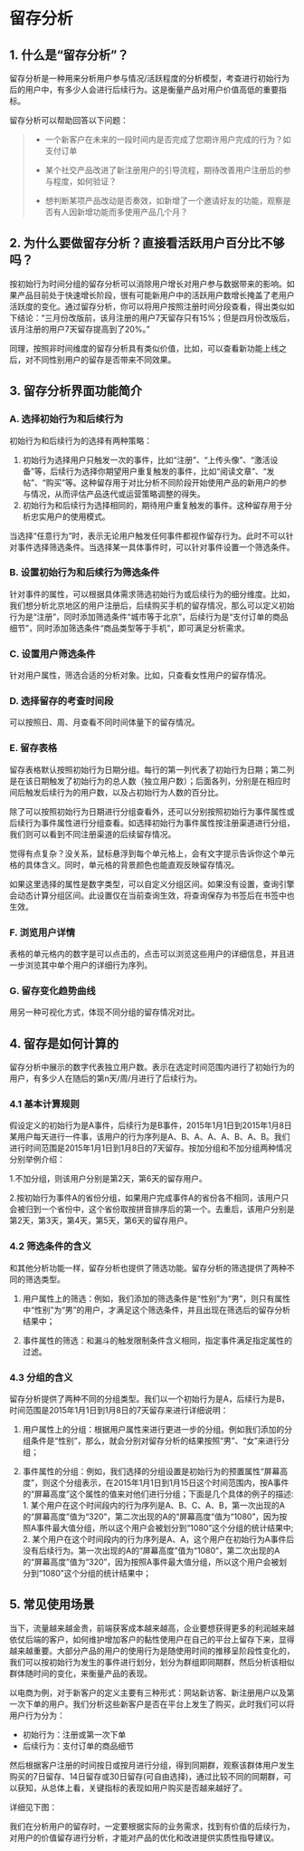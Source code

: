 # **留存分析**

## **1. 什么是“留存分析”？**

留存分析是一种用来分析用户参与情况\/活跃程度的分析模型，考查进行初始行为后的用户中，有多少人会进行后续行为。这是衡量产品对用户价值高低的重要指标。

留存分析可以帮助回答以下问题：

> * 一个新客户在未来的一段时间内是否完成了您期许用户完成的行为？如支付订单
> 
> * 某个社交产品改进了新注册用户的引导流程，期待改善用户注册后的参与程度，如何验证？
> 
> * 想判断某项产品改动是否奏效，如新增了一个邀请好友的功能，观察是否有人因新增功能而多使用产品几个月？

## **2. 为什么要做留存分析？直接看活跃用户百分比不够吗？**

按初始行为时间分组的留存分析可以消除用户增长对用户参与数据带来的影响。如果产品目前处于快速增长阶段，很有可能新用户中的活跃用户数增长掩盖了老用户活跃度的变化。通过留存分析，你可以将用户按照注册时间分段查看，得出类似如下结论：“三月份改版前，该月注册的用户7天留存只有15%；但是四月份改版后，该月注册的用户7天留存提高到了20%。”

同理，按照非时间维度的留存分析具有类似价值，比如，可以查看新功能上线之后，对不同性别用户的留存是否带来不同效果。

## **3. 留存分析界面功能简介**



### **A. 选择初始行为和后续行为**

初始行为和后续行为的选择有两种策略：

1. 初始行为选择用户只触发一次的事件，比如“注册”、“上传头像”、“激活设备”等，后续行为选择你期望用户重复触发的事件，比如“阅读文章”、“发帖”、“购买”等。这种留存用于对比分析不同阶段开始使用产品的新用户的参与情况，从而评估产品迭代或运营策略调整的得失。
2. 初始行为和后续行为选择相同的，期待用户重复触发的事件。这种留存用于分析忠实用户的使用模式。

当选择“任意行为”时，表示无论用户触发任何事件都视作留存行为。此时不可以针对事件选择筛选条件。当选择某一具体事件时，可以针对事件设置一个筛选条件。

### **B. 设置初始行为和后续行为筛选条件**

针对事件的属性，可以根据具体需求筛选初始行为或后续行为的细分维度。比如，我们想分析北京地区的用户注册后，后续购买手机的留存情况，那么可以定义初始行为是“注册”，同时添加筛选条件“城市等于北京”，后续行为是“支付订单的商品细节”，同时添加筛选条件“商品类型等于手机”，即可满足分析需求。

### **C. 设置用户筛选条件**

针对用户属性，筛选合适的分析对象。比如，只查看女性用户的留存情况。

### **D. 选择留存的考查时间段**

可以按照日、周、月查看不同时间体量下的留存情况。

### **E. 留存表格**



留存表格默认按照初始行为日期分组。每行的第一列代表了初始行为日期；第二列是在该日期触发了初始行为的总人数（独立用户数）；后面各列，分别是在相应时间后触发后续行为的用户数，以及占初始行为人数的百分比。

除了可以按照初始行为日期进行分组查看外，还可以分别按照初始行为事件属性或后续行为事件属性进行分组查看。如选择初始行为事件属性按注册渠道进行分组，我们则可以看到不同注册渠道的后续留存情况。

觉得有点复杂？没关系，鼠标悬浮到每个单元格上，会有文字提示告诉你这个单元格的具体含义。同时，单元格的背景颜色也能直观反映留存情况。



如果这里选择的属性是数字类型，可以自定义分组区间。如果没有设置，查询引擎会动态计算分组区间。此设置仅在当前查询生效，将查询保存为书签后在书签中也生效。

### **F. 浏览用户详情**

表格的单元格内的数字是可以点击的，点击可以浏览这些用户的详细信息，并且进一步浏览其中单个用户的详细行为序列。

### **G. 留存变化趋势曲线**

用另一种可视化方式，体现不同分组的留存情况对比。

## **4. 留存是如何计算的**

留存分析中展示的数字代表独立用户数。表示在选定时间范围内进行了初始行为的用户，有多少人在随后的第n天\/周\/月进行了后续行为。

### **4.1 基本计算规则**

假设定义的初始行为是A事件，后续行为是B事件，2015年1月1日到2015年1月8日某用户每天进行一件事，该用户的行为序列是A、B、A、A、A、B、A、B。我们进行时间范围是2015年1月1日到1月8日的7天留存。按加分组和不加分组两种情况分别举例介绍：

1.不加分组，则该用户分别是第2天，第6天的留存用户。

2.按初始行为事件A的省份分组，如果用户完成事件A的省份各不相同，该用户只会被归到一个省份中，这个省份取按拼音排序后的第一个。去重后，该用户分别是第2天，第3天，第4天，第5天，第6天的留存用户。

### **4.2 筛选条件的含义**

和其他分析功能一样，留存分析也提供了筛选功能。留存分析的筛选提供了两种不同的筛选类型。

1. 用户属性上的筛选：例如，我们添加的筛选条件是“性别”为“男”，则只有属性中“性别”为“男”的用户，才满足这个筛选条件，并且出现在筛选后的留存分析结果中；

2. 事件属性的筛选：和漏斗的触发限制条件含义相同，指定事件满足指定属性的过滤。


### **4.3 分组的含义**

留存分析提供了两种不同的分组类型。我们以一个初始行为是A，后续行为是B，时间范围是2015年1月1日到1月8日的7天留存来进行详细说明：

1. 用户属性上的分组：根据用户属性来进行更进一步的分组。例如我们添加的分组条件是“性别”，那么，就会分别对留存分析的结果按照“男”、“女”来进行分组；

2. 事件属性的分组：例如，我们选择的分组设置是初始行为的预置属性“屏幕高度”，则这个分组表示，在2015年1月1日到1月15日这个时间范围内，按A事件的“屏幕高度”这个属性的值来对他们进行分组；下面是几个具体的例子的描述: 1. 某个用户在这个时间段内的行为序列是A、B、C、A、B，第一次出现的A的“屏幕高度”值为“320”，第二次出现的A的“屏幕高度”值为“1080”，因为按照A事件最大值分组，所以这个用户会被划分到“1080”这个分组的统计结果中; 2. 某个用户在这个时间段内的行为序列是A、A，这个用户在初始行为A事件后没有后续行为。第一次出现的A的“屏幕高度”值为“1080”，第二次出现的A的“屏幕高度”值为“320”，因为按照A事件最大值分组，所以这个用户会被划分到“1080”这个分组的统计结果中；


## **5. 常见使用场景**

当下，流量越来越金贵，前端获客成本越来越高，企业要想获得更多的利润越来越依仗后端的客户，如何维护增加客户的黏性使用户在自己的平台上留存下来，显得越来越重要。大部分产品的用户的使用行为是随使用时间的推移呈阶段性变化的，我们可以按初始行为发生的事件进行划分，划分为群组即同期群，然后分析该相似群体随时间的变化，来衡量产品的表现。

以电商为例，对于新客户的定义主要有三种形式：网站新访客、新注册用户以及第一次下单的用户。我们分析这些新客户是否在平台上发生了购买，此时我们可以将用户行为分为：

* 初始行为：注册或第一次下单
* 后续行为：支付订单的商品细节

然后根据客户注册的时间按日或按月进行分组，得到同期群，观察该群体用户发生购买的7日留存、14日留存或30日留存\(可自由选择\)，通过比较不同的同期群，可以获知，从总体上看，关键指标的表现如用户购买是否越来越好了。

详细见下图：

我们在分析用户的留存时，一定要根据实际的业务需求，找到有价值的后续行为，对用户的价值留存进行分析，才能对产品的优化和改进提供实质性指导建议。

